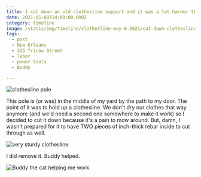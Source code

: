 ```yaml
---
title: I cut down an old clothesline support and it was a lot harder than I thought it would be.
date: 2021-05-08T14:00:00.000Z
category: timeline
image: /static/img/timeline/clothesline-may-8-2021/cut-down-clothesline-may-8-2021.jpg
tags:
  - post 
  - New Orleans
  - 315 Tricou Street
  - labor
  - power tools
  - Buddy

---
```


![clothesline pole](/static/img/timeline/clothesline-may-8-2021/can-on-clothesline-pole-may-8-2021.jpg "very sturdy clothesline pole")

This pole is (or was) in the middle of my yard by the path to my door. The point of it was to hold up a clothesline. We don't dry our clothes that way anymore (and we'd need a second one somewhere to make it work) so I decided to cut it down because it's a pain to mow around. But, damn, I wasn't prepared for it to have TWO pieces of inch-thick rebar inside to cut through as well.

![very sturdy clothesline](/static/img/timeline/clothesline-may-8-2021/cut-down-clothesline-may-8-2021.jpg "very sturdy clothesline")

I did remove it. Buddy helped.

![Buddy the cat helping me work.](/static/img/buddy/buddy-helping-may-8-2021.jpg "Buddy the cat helping me work.")